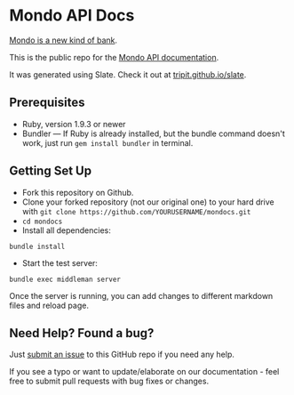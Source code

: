 Mondo API Docs
========

[Mondo is a new kind of bank](https://getmondo.co.uk).

This is the public repo for the [Mondo API documentation](https://getmondo.co.uk/docs).

It was generated using Slate. Check it out at [tripit.github.io/slate](http://tripit.github.io/slate).

## Prerequisites

- Ruby, version 1.9.3 or newer
- Bundler — If Ruby is already installed, but the bundle command doesn't work, just run ```gem install bundler``` in terminal.

## Getting Set Up

- Fork this repository on Github.
- Clone your forked repository (not our original one) to your hard drive with ```git clone https://github.com/YOURUSERNAME/mondocs.git```
- ```cd mondocs```
- Install all dependencies: 
```shell
bundle install
```
- Start the test server: 
```shell
bundle exec middleman server
```

Once the server is running, you can add changes to different markdown files and reload page. 

Need Help? Found a bug?
--------------------

Just [submit an issue](https://github.com/mondough/mondocs/issues) to this GitHub repo if you need any help. 

If you see a typo or want to update/elaborate on our documentation - feel free to submit pull requests with bug fixes or changes.
